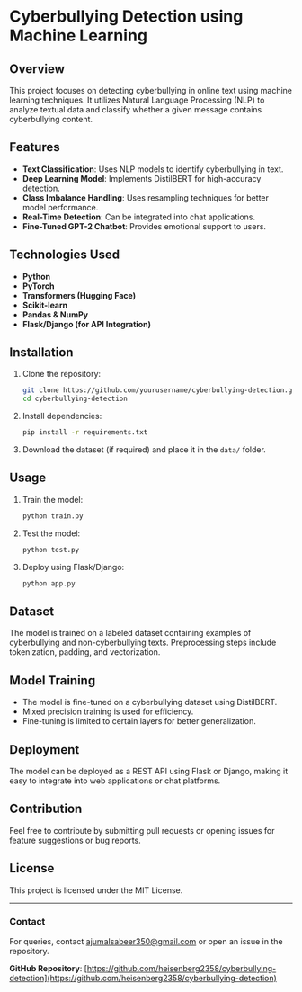# Cyberbullying Detection using Machine Learning

## Overview
This project focuses on detecting cyberbullying in online text using machine learning techniques. It utilizes Natural Language Processing (NLP) to analyze textual data and classify whether a given message contains cyberbullying content.

## Features
- **Text Classification**: Uses NLP models to identify cyberbullying in text.
- **Deep Learning Model**: Implements DistilBERT for high-accuracy detection.
- **Class Imbalance Handling**: Uses resampling techniques for better model performance.
- **Real-Time Detection**: Can be integrated into chat applications.
- **Fine-Tuned GPT-2 Chatbot**: Provides emotional support to users.

## Technologies Used
- **Python**
- **PyTorch**
- **Transformers (Hugging Face)**
- **Scikit-learn**
- **Pandas & NumPy**
- **Flask/Django (for API Integration)**

## Installation
1. Clone the repository:
   ```sh
   git clone https://github.com/yourusername/cyberbullying-detection.git
   cd cyberbullying-detection
   ```
2. Install dependencies:
   ```sh
   pip install -r requirements.txt
   ```
3. Download the dataset (if required) and place it in the `data/` folder.

## Usage
1. Train the model:
   ```sh
   python train.py
   ```
2. Test the model:
   ```sh
   python test.py
   ```
3. Deploy using Flask/Django:
   ```sh
   python app.py
   ```

## Dataset
The model is trained on a labeled dataset containing examples of cyberbullying and non-cyberbullying texts. Preprocessing steps include tokenization, padding, and vectorization.

## Model Training
- The model is fine-tuned on a cyberbullying dataset using DistilBERT.
- Mixed precision training is used for efficiency.
- Fine-tuning is limited to certain layers for better generalization.

## Deployment
The model can be deployed as a REST API using Flask or Django, making it easy to integrate into web applications or chat platforms.

## Contribution
Feel free to contribute by submitting pull requests or opening issues for feature suggestions or bug reports.

## License
This project is licensed under the MIT License.

---
### Contact
For queries, contact ajumalsabeer350@gmail.com or open an issue in the repository.

**GitHub Repository**: [https://github.com/heisenberg2358/cyberbullying-detection](https://github.com/heisenberg2358/cyberbullying-detection)

